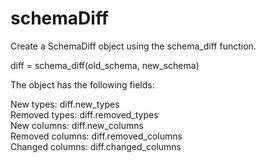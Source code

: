 ﻿# schemaDiff

Create a SchemaDiff object using the schema_diff function.

diff = schema_diff(old_schema, new_schema)

The object has the following fields:

New types: diff.new_types  
Removed types: diff.removed_types  
New columns: diff.new_columns  
Removed columns: diff.removed_columns  
Changed columns: diff.changed_columns
